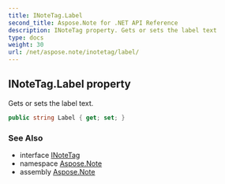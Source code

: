 ```yaml
---
title: INoteTag.Label
second_title: Aspose.Note for .NET API Reference
description: INoteTag property. Gets or sets the label text
type: docs
weight: 30
url: /net/aspose.note/inotetag/label/
---
```

## INoteTag.Label property

Gets or sets the label text.

```csharp
public string Label { get; set; }
```

### See Also

* interface [INoteTag](../)
* namespace [Aspose.Note](../../inotetag/)
* assembly [Aspose.Note](../../../)


